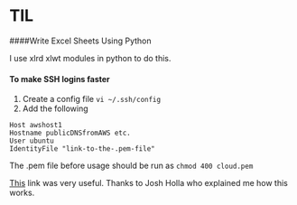 # TIL

####Write Excel Sheets Using Python

I use xlrd xlwt modules in python to do this.




#### To make SSH logins faster
1. Create a config file `vi ~/.ssh/config`
2. Add the following 
```
Host awshost1
Hostname publicDNSfromAWS etc.
User ubuntu
IdentityFile "link-to-the-.pem-file"
```
The .pem file before usage should be run as ` chmod 400 cloud.pem `

[This](http://www.cyberciti.biz/faq/create-ssh-config-file-on-linux-unix/) link was very useful. Thanks to Josh Holla who explained me how this works.


